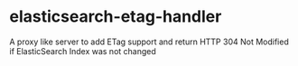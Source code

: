 # elasticsearch-etag-handler
A proxy like server to add ETag support and return HTTP 304 Not Modified if ElasticSearch Index was not changed
